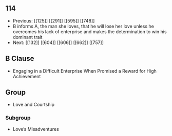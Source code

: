 ## 114
- Previous: [[125]] [[291]] [[595]] [[748]] 
- B informs A, the man she loves, that he will lose her love unless he overcomes his lack of enterprise and makes the determination to win his dominant trait
- Next: [[132]] [[604]] [[606]] [[662]] [[757]] 

## B Clause
- Engaging in a Difficult Enterprise When Promised a Reward for High Achievement

## Group
- Love and Courtship

### Subgroup
- Love’s Misadventures

